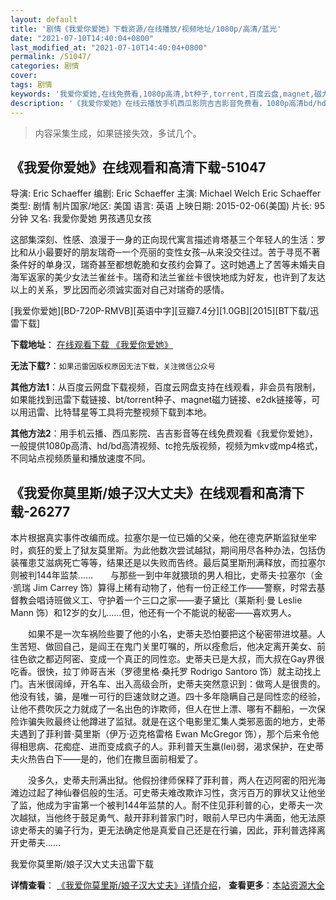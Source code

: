 ```yaml
---
layout: default
title: '剧情《我爱你爱她》下载资源/在线播放/视频地址/1080p/高清/蓝光'
date: "2021-07-10T14:40:04+0800"
last_modified_at: "2021-07-10T14:40:04+0800"
permalink: /51047/
categories: 剧情
cover:
tags: 剧情
keywords: '我爱你爱她,在线免费看,1080p高清,bt种子,torrent,百度云盘,magnet,磁力链,迅雷下载资源'
description: '《我爱你爱她》在线云播放手机西瓜影院吉吉影音免费看，1080p高清bd/hd未删减完整版和tc抢先枪版，mkv/mp4格式，附带bt/torrent种子、magnet/磁力链、百度云盘、网盘资源迅雷下载链接'
---
```


>内容采集生成，如果链接失效，多试几个。


## 《我爱你爱她》在线观看和高清下载-51047

导演: Eric Schaeffer 编剧: Eric Schaeffer 主演: Michael Welch Eric Schaeffer 类型: 剧情 制片国家/地区: 美国 语言: 英语 上映日期: 2015-02-06(美国) 片长: 95分钟 又名: 我愛你愛她 男孩遇见女孩

这部集深刻、性感、浪漫于一身的正向现代寓言描述肯塔基三个年轻人的生活：罗比和从小最要好的朋友瑞奇─一个亮丽的变性女孩─从来没交往过。苦于寻觅不著条件好的单身汉，瑞奇甚至都想乾脆和女孩约会算了。这时她遇上了苦等未婚夫自海军返家的美少女法兰雀丝卡。瑞奇和法兰雀丝卡很快地成为好友，也许到了友达以上的关系，罗比因而必须诚实面对自己对瑞奇的感情。


[我爱你爱她][BD-720P-RMVB][英语中字][豆瓣7.4分][1.0GB][2015][BT下载/迅雷下载]

**下载地址**： [在线观看下载 《我爱你爱她》](https://www.btdx8.com/torrent/boy_meets_girl_2014.html) 


**无法下载?**：`如果迅雷因版权原因无法下载，关注微信公众号 `

**其他方法1**：从百度云网盘下载视频，百度云网盘支持在线观看，非会员有限制，如果能找到迅雷下载链接、bt/torrent种子、magnet磁力链接、e2dk链接等，可以用迅雷、比特彗星等工具将完整视频下载到本地。

**其他方法2**：用手机云播、西瓜影院、吉吉影音等在线免费观看《我爱你爱她》，一般提供1080p高清、hd/bd高清视频、tc抢先版视频，视频为mkv或mp4格式，不同站点视频质量和播放速度不同。


## 《我爱你莫里斯/娘子汉大丈夫》在线观看和高清下载-26277

本片根据真实事件改编而成。拉塞尔是一位已婚的父亲，他在德克萨斯监狱坐牢时，疯狂的爱上了狱友莫里斯。为此他数次尝试越狱，期间用尽各种办法，包括伪装罹患艾滋病死亡等等，结果还是以失败而告终。最后莫里斯刑满释放，而拉塞尔则被判144年监禁&hellip;…　　与那些一到中年就猥琐的男人相比，史蒂夫&middot;拉塞尔（金&middot;凯瑞 Jim Carrey 饰）算得上稀有动物了，他有一份正经工作&mdash;—警察，时常去基督教会唱诗班做义工、守护着一个三口之家&mdash;—妻子黛比（莱斯利·曼 Leslie Mann 饰）和12岁的女儿……但，他还有一个不能说的秘密&mdash;—喜欢男人。</p>　　如果不是一次车祸险些要了他的小名，史蒂夫恐怕要把这个秘密带进坟墓。人生苦短、做回自己，是阎王在鬼门关里叮嘱的，所以痊愈后，他决定离开美女、前往色欲之都迈阿密、变成一个真正的同性恋。史蒂夫已是大叔，而大叔在Gay界很吃香。很快，拉丁帅哥吉米（罗德里格&middot;桑托罗 Rodrigo Santoro 饰）就主动找上门。吉米很阔绰，开名车、出入高级会所，史蒂夫突然意识到：做弯人是很贵的。他没有钱，骗，是唯一可行的巨速敛财之道。四十多年隐瞒自己是同性恋的经验，让他不费吹灰之力就成了一名出色的诈欺师，但人在世上漂、哪有不翻船，一次保险诈骗失败最终让他蹲进了监狱。就是在这个电影里汇集人类邪恶面的地方，史蒂夫遇到了菲利普&middot;莫里斯（伊万·迈克格雷格 Ewan McGregor 饰），那个后来令他得相思病、花痴症、进而变成疯子的人。菲利普天生羸(lei)弱，渴求保护，在史蒂夫火热告白下——是的，他们在撒旦面前相爱了。</p>　　没多久，史蒂夫刑满出狱。他假扮律师保释了菲利普，两人在迈阿密的阳光海滩边过起了神仙眷侣般的生活。可史蒂夫难改欺诈习性，贪污百万的罪状又让他坐了监，他成为宇宙第一个被判144年监禁的人。耐不住见菲利普的心，史蒂夫一次次越狱，当他终于鼓足勇气、敲开菲利普家门时，眼前人早已内牛满面，他无法原谅史蒂夫的骗子行为，更无法确定他是真爱自己还是在行骗，因此，菲利普选择离开史蒂夫&hellip;…


我爱你莫里斯/娘子汉大丈夫迅雷下载

**详情查看**： [《我爱你莫里斯/娘子汉大丈夫》详情介绍](/movie/26277/)， **查看更多**：[本站资源大全](/movie/t/all/)

